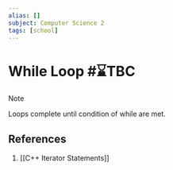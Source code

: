 ```yaml
---
alias: []
subject: Computer Science 2
tags: [school]
---
```

# While Loop #⌛TBC 



>[!note]
>Loops complete until condition of while are met.

## References
1. [[C++ Iterator Statements]]